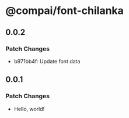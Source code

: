 # @compai/font-chilanka

## 0.0.2

### Patch Changes

- b971bb4f: Update font data

## 0.0.1

### Patch Changes

- Hello, world!
